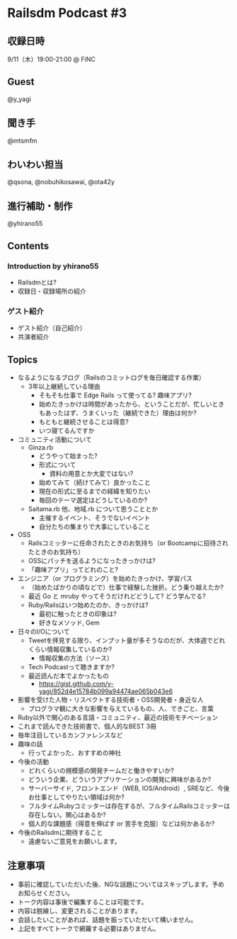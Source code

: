 # Railsdm Podcast \#3

## 収録日時

9/11（木）19:00-21:00 @ FiNC

## Guest

@y_yagi

## 聞き手

@mtsmfm

## わいわい担当

@qsona, @nobuhikosawai, @ota42y

## 進行補助・制作

@yhirano55

## Contents

### Introduction by yhirano55

* Railsdmとは?
* 収録日・収録場所の紹介

### ゲスト紹介

* ゲスト紹介（自己紹介）
* 共演者紹介

## Topics

* なるようになるブログ（Railsのコミットログを毎日確認する作業）
    * 3年以上継続している理由
        * そもそも仕事で Edge Rails って使ってる? 趣味アプリ?
        * 始めたきっかけは時間があったから、ということだが、忙しいときもあったはず、うまくいった（継続できた）理由は何か?
        * もともと継続させることは得意?
        * いつ寝てるんですか
* コミュニティ活動について
    * Ginza.rb
        * どうやって始まった?
        * 形式について
            * 資料の用意とか大変ではない?
        * 始めてみて（続けてみて）良かったこと
        * 現在の形式に至るまでの経緯を知りたい
        * 毎回のテーマ選定はどうしているのか?
    * Saitama.rb 他、地域.rb について思うこととか
        * 主催するイベント、そうでないイベント
        * 自分たちの集まりで大事にしていること
* OSS
    * Railsコミッターに任命されたときのお気持ち（or Bootcampに招待されたときのお気持ち）
    * OSSにパッチを送るようになったきっかけは?
    * 「趣味アプリ」ってどれのこと?
* エンジニア（or プログラミング）を始めたきっかけ、学習パス
    * （始めたばかりの頃などで）仕事で経験した挫折。どう乗り越えたか?
    * 最近 Go と mruby やってそうだけれどどうして? どう学んでる?
    * Ruby/Railsはいつ始めたのか、きっかけは?
        * 最初に触ったときの印象は?
        * 好きなメソッド, Gem
* 日々のI/Oについて
    * Tweetを拝見する限り、インプット量が多そうなのだが、大体週でどれくらい情報収集しているのか?
        * 情報収集の方法（ソース）
    * Tech Podcastって聴きますか?
    * 最近読んだ本でよかったもの
        * https://gist.github.com/y-yagi/852d4e15784b099a94474ae065b043e6
* 影響を受けた人物・リスペクトする技術者・OSS開発者・身近な人
    * プログラマ観に大きな影響を与えているもの、人、できごと、言葉
* Ruby以外で関心のある言語・コミュニティ、最近の技術モチベーション
* これまで読んできた技術書で、個人的なBEST 3冊
* 毎年注目しているカンファレンスなど
* 趣味の話
    * 行ってよかった、おすすめの神社
* 今後の活動
    * どれくらいの規模感の開発チームだと働きやすいか?
    * どういう企業、どういうアプリケーションの開発に興味があるか?
    * サーバーサイド, フロントエンド（WEB, IOS/Android）, SREなど、今後お仕事としてやりたい領域は何か?
    * フルタイムRubyコミッターは存在するが、フルタイムRailsコミッターは存在しない。関心はあるか?
    * 個人的な課題感（得意を伸ばす or 苦手を克服）などは何かあるか?
* 今後のRailsdmに期待すること
    * 遠慮ないご意見をお願いします。


## 注意事項

* 事前に確認していただいた後、NGな話題についてはスキップします。予めお知らせください。
* トーク内容は事後で編集することは可能です。
* 内容は脱線し、変更されることがあります。
* 会話したいことがあれば、話題を振っていただいて構いません。
* 上記をすべてトークで網羅する必要はありません。
